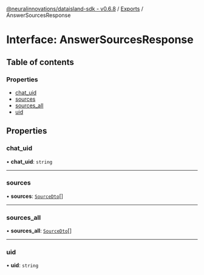[@neuralinnovations/dataisland-sdk - v0.6.8](../../README.md) / [Exports](../modules.md) / AnswerSourcesResponse

# Interface: AnswerSourcesResponse

## Table of contents

### Properties

- [chat\_uid](AnswerSourcesResponse.md#chat_uid)
- [sources](AnswerSourcesResponse.md#sources)
- [sources\_all](AnswerSourcesResponse.md#sources_all)
- [uid](AnswerSourcesResponse.md#uid)

## Properties

### chat\_uid

• **chat\_uid**: `string`

___

### sources

• **sources**: [`SourceDto`](SourceDto.md)[]

___

### sources\_all

• **sources\_all**: [`SourceDto`](SourceDto.md)[]

___

### uid

• **uid**: `string`
